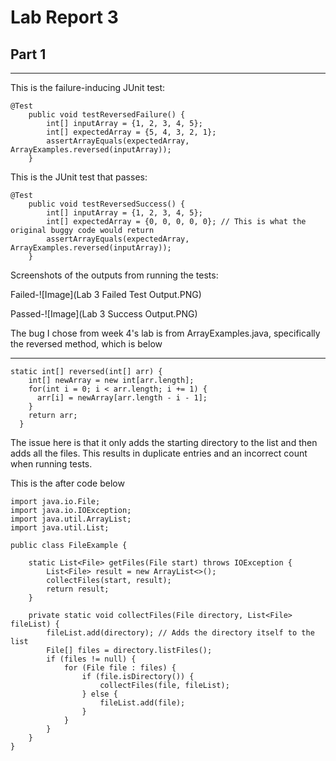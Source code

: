 # Lab Report 3
## Part 1
---

This is the failure-inducing JUnit test:
```
@Test
    public void testReversedFailure() {
        int[] inputArray = {1, 2, 3, 4, 5};
        int[] expectedArray = {5, 4, 3, 2, 1};
        assertArrayEquals(expectedArray, ArrayExamples.reversed(inputArray));
    }
```

This is the JUnit test that passes:
```
@Test
    public void testReversedSuccess() {
        int[] inputArray = {1, 2, 3, 4, 5};
        int[] expectedArray = {0, 0, 0, 0, 0}; // This is what the original buggy code would return
        assertArrayEquals(expectedArray, ArrayExamples.reversed(inputArray));
    }
```

Screenshots of the outputs from running the tests:

Failed-![Image](Lab 3 Failed Test Output.PNG)


Passed-![Image](Lab 3 Success Output.PNG)

The bug I chose from week 4's lab is from ArrayExamples.java, specifically the reversed method, which is below

---
```
static int[] reversed(int[] arr) {
    int[] newArray = new int[arr.length];
    for(int i = 0; i < arr.length; i += 1) {
      arr[i] = newArray[arr.length - i - 1];
    }
    return arr;
  }
```
The issue here is that it only adds the starting directory to the list and then adds all the files. This results in duplicate entries and an incorrect count when running tests.

This is the after code below
```
import java.io.File;
import java.io.IOException;
import java.util.ArrayList;
import java.util.List;

public class FileExample {

    static List<File> getFiles(File start) throws IOException {
        List<File> result = new ArrayList<>();
        collectFiles(start, result);
        return result;
    }

    private static void collectFiles(File directory, List<File> fileList) {
        fileList.add(directory); // Adds the directory itself to the list
        File[] files = directory.listFiles();
        if (files != null) {
            for (File file : files) {
                if (file.isDirectory()) {
                    collectFiles(file, fileList);
                } else {
                    fileList.add(file);
                }
            }
        }
    }
}
```

